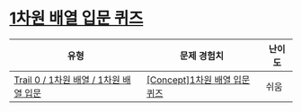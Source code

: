 # [1차원 배열 입문 퀴즈](https://www.codetree.ai/trails/complete/curated-cards/nl-pre-1d-array-basics)

|유형|문제 경험치|난이도|
|---|---|---|
|[Trail 0 / 1차원 배열 / 1차원 배열 입문](https://www.codetree.ai/trail-info/codetree-101/)|[[Concept]1차원 배열 입문 퀴즈](https://www.codetree.ai/trails/complete/curated-cards/nl-pre-1d-array-basics/)|쉬움|

